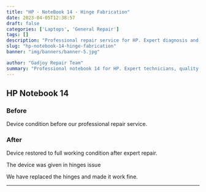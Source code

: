 ```yaml
---
title: "HP - NoteBook 14 - Hinge Fabrication"
date: 2023-04-05T12:38:57
draft: false
categories: ['Laptops', 'General Repair']
tags: []
description: "Professional repair service for HP. Expert diagnosis and quality repairs in Bangalore."
slug: "hp-notebook-14-hinge-fabrication"
banner: "img/banners/banner-5.jpg"

author: "Gadjoy Repair Team"
summary: "Professional notebook 14 for HP. Expert technicians, quality parts, warranty included."
---
```


## HP Notebook 14

### Before

Device condition before our professional repair service.

### After

Device restored to full working condition after expert repair.

The device was given in hinges issue

We have replaced the hinges and made it work fine.

---
